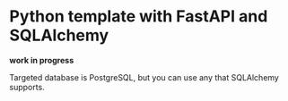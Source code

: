# Python template with FastAPI and SQLAlchemy

**work in progress**

Targeted database is PostgreSQL, but you can use any that SQLAlchemy supports.
